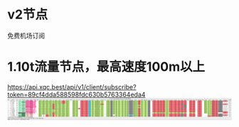 # v2节点
免费机场订阅
# 1.10t流量节点，最高速度100m以上
https://api.xqc.best/api/v1/client/subscribe?token=89cf4dda588598fdc630b5763364eda4
![图片](https://raw.githubusercontent.com/huolangwangluo/v2jiedian/main/img/MiaoKo-%20.%20.best-6893-fullspeed.png)
